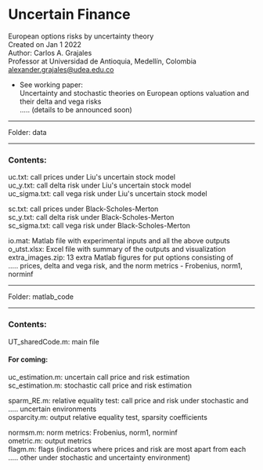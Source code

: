 # Uncertain Finance
European options risks by uncertainty theory  
Created on Jan 1 2022  
Author: Carlos A. Grajales  
Professor at Universidad de Antioquia, Medellín, Colombia  
<alexander.grajales@udea.edu.co>


* See working paper:  
Uncertainty and stochastic theories on European options valuation and their delta and vega risks  
..... (details to be announced soon)

***********************
Folder: data
***********************

### Contents:
uc.txt: call prices under Liu's uncertain stock model  
uc_y.txt: call delta risk under Liu's uncertain stock model  
uc_sigma.txt: call vega risk under Liu's uncertain stock model

sc.txt: call prices under Black-Scholes-Merton  
sc_y.txt: call delta risk under Black-Scholes-Merton  
sc_sigma.txt: call vega risk under Black-Scholes-Merton

io.mat: Matlab file with experimental inputs and all the above outputs  
o_utst.xlsx: Excel file with summary of the outputs and visualization  
extra_images.zip: 13 extra Matlab figures for put options consisting of  
..... prices, delta and vega risk, and the norm metrics - Frobenius, norm1, norminf

******************************
Folder: matlab_code
******************************

### Contents:
UT_sharedCode.m: main file  
#### For coming:
uc_estimation.m: uncertain call price and risk estimation  
sc_estimation.m: stochastic call price and risk estimation

sparm_RE.m: relative equality test: call price and risk under stochastic and  
..... uncertain environments  
osparcity.m: output relative equality test, sparsity coefficients

normsm.m: norm metrics: Frobenius, norm1, norminf  
ometric.m: output metrics  
flagm.m: flags (indicators where prices and risk are most apart from each  
..... other under stochastic and uncertainty environment)
